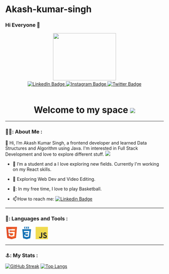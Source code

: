# Akash-kumar-singh
### Hi Everyone 👋

<div id="header" align="center">
  <img src="https://i.pinimg.com/originals/02/74/20/0274207612d515f49012c87803a9e631.gif" width="200" height="150"/>
</div>
<div id="badges" align="center">
  <a href="https://www.linkedin.com/in/akash-singh-4855ba304/">
    <img src="https://img.shields.io/badge/LinkedIn-blue?style=for-the-badge&logo=linkedin&logoColor=white" alt="LinkedIn Badge"/>
  </a>
  <a href="https://www.instagram.com/_iakashsingh_/">
    <img src="https://img.shields.io/badge/Instagram-red?style=for-the-badge&logo=instagram&logoColor=white" alt="Instagram Badge"/>
  </a>
  <a href="https://x.com/AkashSingh19707">
    <img src="https://img.shields.io/badge/Twitter-blue?style=for-the-badge&logo=twitter&logoColor=white" alt="Twitter Badge"/>
   </a><br>
  <img src="https://komarev.com/ghpvc/?Vishwajeet Kumar=Vishwajeet-Kumar-Patel&style=flat-square&color=blue" alt=""/>
</div>

<h1 align="center">
  Welcome to my space
  <img src="[https://media.giphy.com/media/hvRJCLFzcasrR4ia7z/giphy.gif]" width="30px"/>
</h1>


<hr>

### 👨‍💻: About Me :
👋 Hi, I’m Akash Kumar Singh, a frontend developer and learned Data Structures and Algorithm using Java. I'm interested in Full Stack Development and love to explore different stuff.
<img src="https://media.giphy.com/media/WUlplcMpOCEmTGBtBW/giphy.gif" width="30">
<br>
- :telescope: I’m a student and a I love exploring new fields. Currently I'm working on my React skills.

- :seedling: Exploring Web Dev and Video Editing.

- 🏏: In my free time, I love to play Basketball.

- :mailbox:How to reach me: [![Linkedin Badge](https://img.shields.io/badge/-linkedIn-blue?style=flat&logo=linkedin&logoColor=white)](https://www.linkedin.com/in/akash-singh-4855ba304/)


---

### 🧰: Languages and Tools :

<div>
  <img src="https://github.com/devicons/devicon/blob/master/icons/html5/html5-original.svg" title="HTML5" alt="HTML" width="40" height="40"/>&nbsp;
  <img src="https://github.com/devicons/devicon/blob/master/icons/css3/css3-plain-wordmark.svg"  title="CSS3" alt="CSS" width="40" height="40"/>&nbsp;
  <img src="https://github.com/devicons/devicon/blob/master/icons/javascript/javascript-original.svg" title="JavaScript" alt="JavaScript" width="40" height="40">&nbsp;
</div>

---

### ⚓: My Stats :

[![GitHub Streak](http://github-readme-streak-stats.herokuapp.com?user=Akash-kumar-singh&theme=dark)](https://git.io/streak-stats)
[![Top Langs](https://github-readme-stats.vercel.app/api/top-langs/?username=Akash-kumar-singh&layout=compact&theme=vision-friendly-dark)](https://github.com/anuraghazra/github-readme-stats)

###
<!--- 👋 Hi, I’m@Akash-kumar-singh
- 👀 I’m interested in learning new stuff and exploring arious field
-  I’m currently working on front-end devolpent.
-  I’m looking to collaborate on projects related to Java and Front End Development.
-  How to reach me ...
   twitter handle : @AkashSingh19707
   linkedin :  Akash Singh
--->
<!---
Akash-kumar-singh is a ✨ special ✨ repository because its `README.md` (this file) appears on your GitHub profile.
You can click the Preview link to take a look at your changes.
--->

<!--
**Akash-kumar-singh** is a ✨ _special_ ✨ repository because its `README.md` (this file) appears on your GitHub profile.

Here are some ideas to get you started:

- 🔭 I’m currently working on ...
- 🌱 I’m currently learning ...
- 👯 I’m looking to collaborate on ...
- 🤔 I’m looking for help with ...
- 💬 Ask me about ...
- 📫 How to reach me: ...
- 😄 Pronouns: ...
- ⚡ Fun fact: ...
  <img src="https://img.shields.io/static/v1?message=LinkedIn&logo=linkedin&label=&color=0077B5&logoColor=white&labelColor=&style=for-the-badge" height="35" alt="linkedin logo"  />
  <img src="https://img.shields.io/static/v1?message=Twitter&logo=twitter&label=&color=1DA1F2&logoColor=white&labelColor=&style=for-the-badge" height="35" alt="twitter logo"  />
</div>

###
